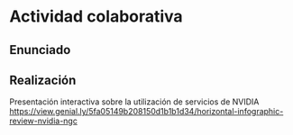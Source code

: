 # Actividad colaborativa
## Enunciado

## Realización
Presentación interactiva sobre la utilización de servicios de NVIDIA
https://view.genial.ly/5fa05149b208150d1b1b1d34/horizontal-infographic-review-nvidia-ngc
